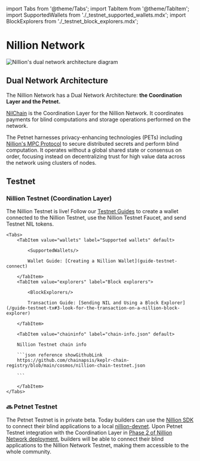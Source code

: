 import Tabs from '@theme/Tabs';
import TabItem from '@theme/TabItem';
import SupportedWallets from './\_testnet_supported_wallets.mdx';
import BlockExplorers from './\_testnet_block_explorers.mdx';

# Nillion Network

![Nillion's dual network architecture diagram](/img/dual-architecture.png)

## Dual Network Architecture

The Nillion Network has a Dual Network Architecture: **the Coordination Layer and the Petnet.**

[NilChain](https://github.com/NillionNetwork/nilchain) is the Coordination Layer for the Nillion Network. It coordinates payments for blind computations and storage operations performed on the network.

The Petnet harnesses privacy-enhancing technologies (PETs) including [Nillion's MPC Protocol](/nillions-mpc-protocol) to secure distributed secrets and perform blind computation. It operates without a global shared state or consensus on order, focusing instead on decentralizing trust for high value data across the network using clusters of nodes.

## Testnet

### Nillion Testnet (Coordination Layer)

The Nillion Testnet is live! Follow our [Testnet Guides](/testnet-guides) to create a wallet connected to the Nillion Testnet, use the Nillion Testnet Faucet, and send Testnet NIL tokens.

    <Tabs>
        <TabItem value="wallets" label="Supported wallets" default>

            <SupportedWallets/>

            Wallet Guide: [Creating a Nillion Wallet](guide-testnet-connect)

        </TabItem>
        <TabItem value="explorers" label="Block explorers">

            <BlockExplorers/>

            Transaction Guide: [Sending NIL and Using a Block Explorer](/guide-testnet-tx#3-look-for-the-transaction-on-a-nillion-block-explorer)

        </TabItem>

        <TabItem value="chaininfo" label="chain-info.json" default>

        Nillion Testnet chain info

        ```json reference showGithubLink
        https://github.com/chainapsis/keplr-chain-registry/blob/main/cosmos/nillion-chain-testnet.json

        ```

        </TabItem>
    </Tabs>

### 🔜 Petnet Testnet

The Petnet Testnet is in private beta. Today builders can use the [Nillion SDK](/nillion-sdk-and-tools) to connect their blind applications to a local [nillion-devnet](/nillion-devnet). Upon Petnet Testnet integration with the Coordination Layer in [Phase 2 of Nillion Network deployment](https://nillion.com/news/589/), builders will be able to connect their blind applications to the Nillion Network Testnet, making them accessible to the whole community.
